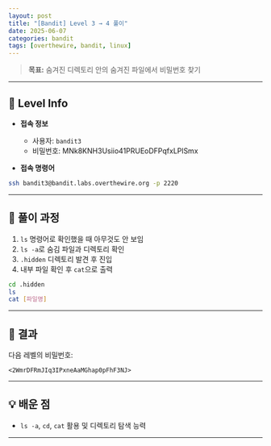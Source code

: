 ```yaml
---
layout: post
title: "[Bandit] Level 3 → 4 풀이"
date: 2025-06-07
categories: bandit
tags: [overthewire, bandit, linux]
---
```


> **목표:** 숨겨진 디렉토리 안의 숨겨진 파일에서 비밀번호 찾기

---

## 🔐 Level Info

- **접속 정보**
  - 사용자: `bandit3`
  - 비밀번호: MNk8KNH3Usiio41PRUEoDFPqfxLPlSmx

- **접속 명령어**
```bash
ssh bandit3@bandit.labs.overthewire.org -p 2220
```

---

## 🧪 풀이 과정

1. `ls` 명령어로 확인했을 때 아무것도 안 보임
2. `ls -a`로 숨김 파일과 디렉토리 확인
3. `.hidden` 디렉토리 발견 후 진입
4. 내부 파일 확인 후 `cat`으로 출력

```bash
cd .hidden
ls
cat [파일명]
```


---

## 🎯 결과

다음 레벨의 비밀번호:
```
<2WmrDFRmJIq3IPxneAaMGhap0pFhF3NJ>
```

---

## 💡 배운 점

- `ls -a`, `cd`, `cat` 활용 및 디렉토리 탐색 능력

---

